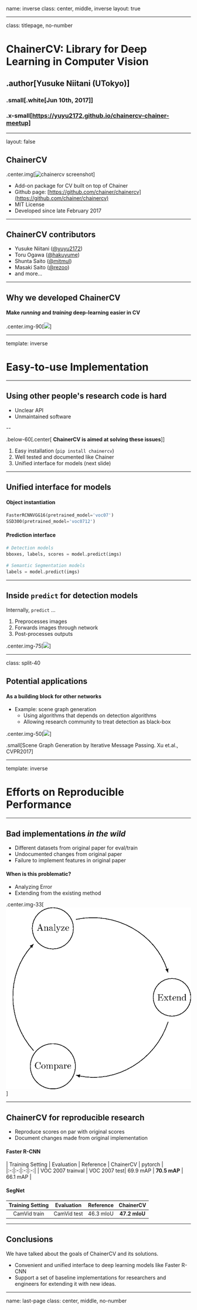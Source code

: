name: inverse
class: center, middle, inverse
layout: true

---

class: titlepage, no-number

# ChainerCV: Library for Deep Learning in Computer Vision

## .author[Yusuke Niitani (UTokyo)]
### .small[.white[Jun 10th, 2017]]
<!-- <br/> .green[Initial Version: June 18th, 2016]]-->

### .x-small[https://yuyu2172.github.io/chainercv-chainer-meetup]


---
layout: false

## ChainerCV

.center.img[![chainercv screenshot](images/screenshot.png)]

* Add-on package for CV built on top of Chainer
* Github page:  [https://github.com/chainer/chainercv](https://github.com/chainer/chainercv)
* MIT License
* Developed since late February 2017

---

## ChainerCV contributors

* Yusuke Niitani ([@yuyu2172](https://github.com/yuyu2172))
* Toru Ogawa ([@hakuyume](https://github.com/hakuyume))
* Shunta Saito ([@mitmul](https://github.com/mitmul))
* Masaki Saito ([@rezoo](https://github.com/rezoo))
* and more...

---

## Why we developed ChainerCV
#### Make *running* and *training* deep-learning easier in CV

<!--
* Network implementations and training scripts
  * Object Detection (Faster R-CNN, SSD)
  * Semantic Segmentation (SegNet)
* Variety of tool sets 
* Dataset Loader (e.g. PASCAL VOC) and data-augmentation tools
* Visualization
* Evaluation
-->

<!--.center.img-33[![Right-algined text](images/faster_rcnn_image_000008.png)]-->

.center.img-90[![](images/example_outputs_first_page_1.png)]


---

template: inverse

# Easy-to-use Implementation

---

## Using other people's research code is hard

* Unclear API
* Unmaintained software
<!--* Different implementations have different conventions.-->
<!--* Research code is dirty.-->

--

.below-60[.center[
**ChainerCV is aimed at solving these issues**]]

1. Easy installation (`pip install chainercv`)
2. Well tested and documented like Chainer
3. Unified interface for models (next slide)

<!-- because their instructions are unclear -->

---


## Unified interface for models

#### Object instantiation
```python
FasterRCNNVGG16(pretrained_model='voc07')
SSD300(pretrained_model='voc0712')
```

<!--
```python
FasterRCNNVGG16(pretrained_model='voc07')
SSD300(pretrained_model='voc0712')
SegNet(pretrained_model='camvid')
```
-->

#### Prediction interface
```python
# Detection models
bboxes, labels, scores = model.predict(imgs)
```

```python
# Semantic Segmentation models
labels = model.predict(imgs)
```

---

## Inside `predict` for detection models

Internally, `predict` ...
1. Preprocesses images
2. Forwards images through network
3. Post-processes outputs

.center.img-75[![](images/predict_doc.png)]


---

class: split-40

## Potential applications

#### As a building block for other networks

+ Example: scene graph generation
  + Using algorithms that depends on detection algorithms
  + Allowing research community to treat detection as black-box

.center.img-50[![](images/scene_graph.png)]

.small[Scene Graph Generation by Iterative Message Passing. Xu et.al., CVPR2017] 


---

template: inverse

# Efforts on Reproducible Performance

---

## Bad implementations *in the wild*

- Different datasets from original paper for eval/train
- Undocumented changes from original paper
- Failure to implement features in original paper


#### When is this problematic?

- Analyzing Error
- Extending from the existing method

.center.img-33[![a](tikz/circle.png)]


---

## ChainerCV for reproducible research

- Reproduce scores on par with original scores
- Document changes made from original implementation


#### Faster R-CNN

| Training Setting | Evaluation | Reference | ChainerCV | pytorch |
|:-:|:-:|:-:|:-:|
| VOC 2007 trainval | VOC 2007 test|  69.9 mAP  | **70.5 mAP** | 66.1 mAP |


#### SegNet

| Training Setting | Evaluation | Reference | ChainerCV |
|:--------------:|:---------------:|:--------------:|:----------:|
| CamVid train | CamVid test | 46.3 mIoU | **47.2 mIoU**|



---


<!-- Add a demo if you want to at the first chapter

## `tfdbg`: Screencast and Demo!

.small.right[From Google Brain Team]

<div class="center">
<iframe width="672" height="378" src="https://www.youtube.com/embed/CA7fjRfduOI" frameborder="0" allowfullscreen></iframe>
</div>

<p>

.small[
<br/>
See also: [Debug TensorFlow Models with tfdbg (@Google Developers Blog)](https://developers.googleblog.com/2017/02/debug-tensorflow-models-with-tfdbg.html)
]
-->


## Conclusions

We have talked about the goals of ChainerCV and its solutions.

- Convenient and unified interface to deep learning models like Faster R-CNN
- Support a set of baseline implementations for researchers and engineers for extending it with new ideas.


---
name: last-page
class: center, middle, no-number



<!-- vim: set ft=pandoc -->
